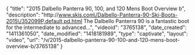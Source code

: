 {
    "title": "2015 Dalbello Panterra 90, 100, and 120 Mens Boot Overview b",
    "description": "http:\/\/www.skis.com\/Dalbello-Panterra-90-Ski-Boots-2015\/352099P,default,pd.html The Dalbello Panterra 90 is a fantastic boot for the intermediate to advanced...",
    "videoid": "3765138",
    "date_created": "1411361050",
    "date_modified": "1418181989",
    "type": "captivate",
    "layout": "video",
    "url": "\/v\/2015-dalbello-panterra-90-100-and-120-mens-boot-overview-b\/3765138"
}